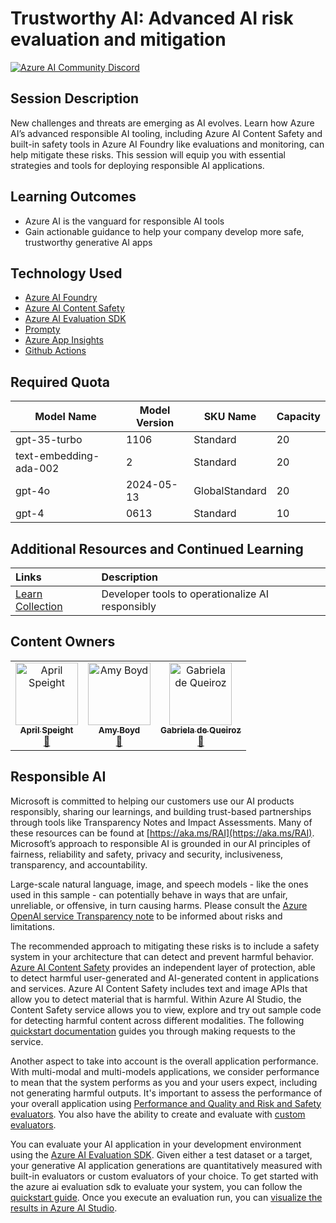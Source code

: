 # Trustworthy AI: Advanced AI risk evaluation and mitigation
[![Azure AI Community Discord](
https://dcbadge.vercel.app/api/server/ByRwuEEgH4)](https://discord.com/invite/ByRwuEEgH4?WT.mc_id=aiml-00001-leestott)

## Session Description

New challenges and threats are emerging as AI evolves. Learn how Azure AI’s advanced responsible AI tooling, including Azure AI Content Safety and built-in safety tools in Azure AI Foundry like evaluations and monitoring, can help mitigate these risks. This session will equip you with essential strategies and tools for deploying responsible AI applications.

## Learning Outcomes

- Azure AI is the vanguard for responsible AI tools
- Gain actionable guidance to help your company develop more safe, trustworthy generative AI apps

## Technology Used

- [Azure AI Foundry](https://learn.microsoft.com/azure/ai-studio/)
- [Azure AI Content Safety](https://learn.microsoft.com/azure/ai-services/content-safety/)
- [Azure AI Evaluation SDK](https://learn.microsoft.com/azure/ai-studio/how-to/develop/flow-evaluate-sdk)
- [Prompty](https://prompty.ai/)
- [Azure App Insights](https://learn.microsoft.com/azure/azure-monitor/app/app-insights-overview)
- [Github Actions](https://docs.github.com/actions)

## Required Quota

| Model Name            | Model Version | SKU Name         | Capacity |
|------------------------|--------------|------------------------|---------------|
| gpt-35-turbo          | 1106          | Standard         | 20       |
| text-embedding-ada-002| 2             | Standard         | 20       |
| gpt-4o                | 2024-05-13    | GlobalStandard   | 20       |
| gpt-4                 | 0613          | Standard         | 10       |

## Additional Resources and Continued Learning

Links                             | Description        |
|:----------------------------------|:-------------------|
[Learn Collection](https://aka.ms/operationalize-rai) | Developer tools to operationalize AI responsibly |

## Content Owners

<!-- ALL-CONTRIBUTORS-LIST:START - Do not remove or modify this section -->

<table>
<tr>
    <td align="center"><a href="http://learnanalytics.microsoft.com">
        <img src="https://github.com/aprilspeight.png" width="100px;" alt="April Speight
"/><br />
        <sub><b>April Speight
</b></sub></a><br />
            <a href="https://github.com/aprilspeight" title="Lead Presenter">📢</a> 
    </td>
    <td align="center"><a href="http://learnanalytics.microsoft.com">
        <img src="https://github.com/amynic.png" width="100px;" alt="Amy Boyd
"/><br />
        <sub><b>Amy Boyd
</b></sub></a><br />
            <a href="https://github.com/amynic" title="talk">📢</a> 
    </td>
    </td>
    <td align="center"><a href="http://learnanalytics.microsoft.com">
        <img src="https://github.com/gdequeiroz.png" width="100px;" alt="Gabriela de Queiroz
"/><br />
        <sub><b>Gabriela de Queiroz
</b></sub></a><br />
            <a href="https://github.com/gdequeiroz" title="talk">📢</a> 
    </td>
</tr></table>

<!-- ALL-CONTRIBUTORS-LIST:END -->

## Responsible AI

Microsoft is committed to helping our customers use our AI products responsibly, sharing our learnings, and building trust-based partnerships through tools like Transparency Notes and Impact Assessments. Many of these resources can be found at [https://aka.ms/RAI](https://aka.ms/RAI).
Microsoft’s approach to responsible AI is grounded in our AI principles of fairness, reliability and safety, privacy and security, inclusiveness, transparency, and accountability.

Large-scale natural language, image, and speech models - like the ones used in this sample - can potentially behave in ways that are unfair, unreliable, or offensive, in turn causing harms. Please consult the [Azure OpenAI service Transparency note](https://learn.microsoft.com/legal/cognitive-services/openai/transparency-note?tabs=text) to be informed about risks and limitations.

The recommended approach to mitigating these risks is to include a safety system in your architecture that can detect and prevent harmful behavior. [Azure AI Content Safety](https://learn.microsoft.com/azure/ai-services/content-safety/overview) provides an independent layer of protection, able to detect harmful user-generated and AI-generated content in applications and services. Azure AI Content Safety includes text and image APIs that allow you to detect material that is harmful. Within Azure AI Studio, the Content Safety service allows you to view, explore and try out sample code for detecting harmful content across different modalities. The following [quickstart documentation](https://learn.microsoft.com/azure/ai-services/content-safety/quickstart-text?tabs=visual-studio%2Clinux&pivots=programming-language-rest) guides you through making requests to the service.

Another aspect to take into account is the overall application performance. With multi-modal and multi-models applications, we consider performance to mean that the system performs as you and your users expect, including not generating harmful outputs. It's important to assess the performance of your overall application using [Performance and Quality and Risk and Safety evaluators](https://learn.microsoft.com/azure/ai-studio/concepts/evaluation-metrics-built-in). You also have the ability to create and evaluate with [custom evaluators](https://learn.microsoft.com/azure/ai-studio/how-to/develop/evaluate-sdk#custom-evaluators).

You can evaluate your AI application in your development environment using the [Azure AI Evaluation SDK](https://microsoft.github.io/promptflow/index.html). Given either a test dataset or a target, your generative AI application generations are quantitatively measured with built-in evaluators or custom evaluators of your choice. To get started with the azure ai evaluation sdk to evaluate your system, you can follow the [quickstart guide](https://learn.microsoft.com/azure/ai-studio/how-to/develop/flow-evaluate-sdk). Once you execute an evaluation run, you can [visualize the results in Azure AI Studio](https://learn.microsoft.com/azure/ai-studio/how-to/evaluate-flow-results).

